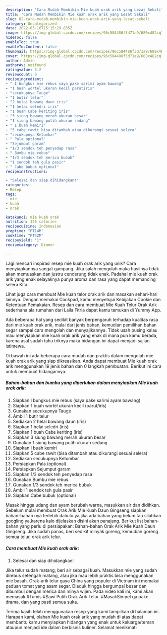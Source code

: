 ```yaml
---
description: "Cara Mudah Membikin Mie kuah orak arik yang Lezat Sekali"
title: "Cara Mudah Membikin Mie kuah orak arik yang Lezat Sekali"
slug: 82-cara-mudah-membikin-mie-kuah-orak-arik-yang-lezat-sekali
category: Uncategorized
date: 2022-03-16T15:15:29.835Z
image: https://img-global.cpcdn.com/recipes/96c584486f3d71a9/680x482cq70/mie-kuah-orak-arik-foto-resep-utama.jpg
hideToc: false
enableToc: true
enableTocContent: false
thumbnail: https://img-global.cpcdn.com/recipes/96c584486f3d71a9/680x482cq70/mie-kuah-orak-arik-foto-resep-utama.jpg
cover: https://img-global.cpcdn.com/recipes/96c584486f3d71a9/680x482cq70/mie-kuah-orak-arik-foto-resep-utama.jpg
author: Admin
authorAv: notfound
ratingvalue: 3.2
reviewcount: 6
recipeingredient:
- " I bungkus mie rebus saya pake sarimi ayam bawang"
- "1 buah wortel ukuran kecil parutiris"
- "secukupnya Tauge"
- "1 butir telur"
- "2 helai bawang daun iris"
- "1 helai seledri iris"
- "1 buah Cabe keriting iris"
- "3 siung bawang merah ukuran besar"
- "1 siung bawang putih ukuran sedang"
- " I buah kemiri"
- "5 cabe rawit bisa ditambah atau dikurangi sesuai selera"
- "secukupnya Ketumbar"
- " Pala optional"
- "Sejumput garam"
- "1/3 sendok teh penyedap rasa"
- " Bumbu mie rebus"
- "1/3 sendok teh merica bubuk"
- "1 sendok teh gula pasir"
- " Cabe bubuk optional"
recipeinstructions:

- "Selesai dan siap dihidangkan!"
categories:
- Resep
tags:
- mie
- kuah
- orak

katakunci: mie kuah orak 
nutrition: 126 calories
recipecuisine: Indonesian
preptime: "PT14M"
cooktime: "PT42M"
recipeyield: "1"
recipecategory: Dinner

---
```





Lagi mencari inspirasi resep mie kuah orak arik yang unik? Cara menyiapkannya sangat gampang. Jika salah mengolah maka hasilnya tidak akan memuaskan dan justru cenderung tidak enak. Padahal mie kuah orak arik yang enak selayaknya punya aroma dan rasa yang dapat memancing selera Kita.





Lihat juga cara membuat Mie kuah telor orak arik dan masakan sehari-hari lainnya. Dengan memakai Cookpad, kamu menyetujui Kebijakan Cookie dan Ketentuan Pemakaian. Resep dan cara membuat Mie Kuah Telur Orak Arik sederhana ala rumahan dari Laila Fitria dapat kamu temukan di Yummy App.

Ada beberapa hal yang sedikit banyak berpengaruh terhadap kualitas rasa dari mie kuah orak arik, mulai dari jenis bahan, kemudian pemilihan bahan segar sampai cara mengolah dan menyajikannya. Tidak usah pusing kalau mau menyiapkan mie kuah orak arik yang enak di mana pun kamu berada, karena asal sudah tahu triknya maka hidangan ini dapat menjadi sajian istimewa.






Di bawah ini ada beberapa cara mudah dan praktis dalam mengolah mie kuah orak arik yang siap dikreasikan. Anda dapat membuat Mie kuah orak arik menggunakan 19 jenis bahan dan 0 langkah pembuatan. Berikut ini cara untuk membuat hidangannya.

<!--inarticleads1-->

##### Bahan-bahan dan bumbu yang diperlukan dalam menyiapkan Mie kuah orak arik:

1. Siapkan  I bungkus mie rebus (saya pake sarimi ayam bawang)
1. Siapkan 1 buah wortel ukuran kecil (parut/iris)
1. Gunakan secukupnya Tauge
1. Ambil 1 butir telur
1. Sediakan 2 helai bawang daun (iris)
1. Siapkan 1 helai seledri (iris)
1. Siapkan 1 buah Cabe keriting (iris)
1. Siapkan 3 siung bawang merah ukuran besar
1. Gunakan 1 siung bawang putih ukuran sedang
1. Siapkan  I buah kemiri
1. Siapkan 5 cabe rawit (bisa ditambah atau dikurangi sesuai selera)
1. Sediakan secukupnya Ketumbar
1. Persiapkan  Pala (optional)
1. Persiapkan Sejumput garam
1. Siapkan 1/3 sendok teh penyedap rasa
1. Gunakan  Bumbu mie rebus
1. Gunakan 1/3 sendok teh merica bubuk
1. Ambil 1 sendok teh gula pasir
1. Siapkan  Cabe bubuk (optional)


Masak hingga udang dan ayam berubah warna, masukkan air dan didihkan. Sebelum mulai membuat Orak Arik Mie Kuah Daun Gingseng siapkan bahan-bahan nya terlebih dahulu ya,jika ada bahan yang belum tau silahkan googling ya,karena kalo dijelaskan disini akan panajang. Berikut list bahan-bahan yang perlu di persiapakan: Bahan-bahan Orak Arik Mie Kuah Daun Gingseng. Jika sudah panas, beri sedikit minyak goreng, kemudian goreng semua telur, orak arik telur. 

<!--inarticleads2-->

##### Cara membuat Mie kuah orak arik:


1. Selesai dan siap dihidangkan!

Jika telur sudah matang, beri air sebagai kuah. Masukkan mie yang sudah direbus setengah matang, atau jika mau lebih praktis bisa menggunakan mie basah. Orak-arik telur gaya China yang populer di Vietnam ini memakai paduan tomat yang asam segar. Diaduk hingga bergumpal besar dan dibumbui dengan merica dan minya wijen. Pada video kali ini, kami akan memasak #Tumis #Sawi Putih Orak Arik Telur. #MasakSimpel ga pake drama, dan yang pasti semua suka. 

Terima kasih telah menggunakan resep yang kami tampilkan di halaman ini. Harapan kami, olahan Mie kuah orak arik yang mudah di atas dapat membantu kamu menyiapkan hidangan yang enak untuk keluarga/teman ataupun menjadi ide dalam berbisnis kuliner. Selamat menikmati
